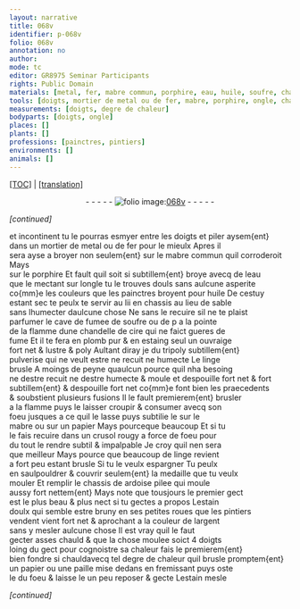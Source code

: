 ```yaml
---
layout: narrative
title: 068v
identifier: p-068v
folio: 068v
annotation: no
author:
mode: tc
editor: GR8975 Seminar Participants
rights: Public Domain
materials: [metal, fer, mabre commun, porphire, eau, huile, soufre, chandelle de cire, plomb pur, estaing, tripoly subtillem{ent} pulverise, linge brusle, mabre, papier, linge, ardoise pilee, estain doulx, argent, paille, estain]
tools: [doigts, mortier de metal ou de fer, mabre, porphire, ongle, chandelle de cire, papier, crusol, chassis, paille]
measurements: [doigts, degre de chaleur]
bodyparts: [doigts, ongle]
places: []
plants: []
professions: [painctres, pintiers]
environments: []
animals: []
---
```


<p><a href="{{ site.baseurl }}/diplomatic/">[TOC]</a> | <a href="{{ site.baseurl }}/_texts/p-068v_tl.md/">[translation]</a></p><div class="folio" align="center">- - - - - <a href="http://gallica.bnf.fr/ark:/12148/btv1b10500001g/f142.image" target="_blank"><img src="https://cu-mkp.github.io/2017-workshop-edition/assets/photo-icon.png" alt="folio image: " style="display:inline-block; margin-bottom:-3px;"/>068v</a> - - - - - </div>  
 
*[continued]*
  
et incontinent tu le pourras esmyer entre les <span class="tl"><span class="bp">doigts</span></span> et piler aysem{ent}<br/> dans un <span class="tl">mortier de <span class="m">metal</span> ou de <span class="m">fer</span></span> pour le mieulx Apres il<br/> sera ayse a broyer non <span class="del">seulem{ent}</span> sur le <span class="m"><span class="tl">mabre</span> commun</span> <span class="add">quil corroderoit</span> Mays<br/> sur le <span class="tl"><span class="m">porphire</span></span> Et fault quil soit si subtillem{ent} broye avecq de <span class="add">l<span class="m">eau</span></span><br/> que le mectant sur l<span class="tl"><span class="bp">ongle</span></span> tu le trouves douls sans aulcune asperite<br/> co{mm}e les couleurs que les <span class="pro">painctres</span> broyent pour <span class="m">huile</span> De cestuy<br/> estant sec te peulx te servir <span class="del">au lii</span> en chassis au lieu de sable<br/> sans lhumecter daulcune chose Ne sans le recuire sil ne te plaist<br/> parfumer le cave de fumee de <span class="m">soufre</span> ou <span class="del">de p</span> a la pointe<br/> de la flamme dune <span class="tl"><span class="m">chandelle de cire</span></span> qui ne faict gueres de<br/> fume Et il te fera en <span class="m">plomb <span class="add">pur</span></span> & en <span class="m">estaing</span> seul un ouvraige<br/> fort net & lustre & poly Aultant diray je du <span class="m">tripoly subtillem{ent}<br/> pulverise</span> qui ne veult estre <span class="del">ne</span> recuit ne humecte Le <span class="m">linge<br/> brusle</span> A moings de peyne quaulcun pource quil nha besoing<br/> ne destre recuit ne destre humecte & moule <span class="add">et despouille</span> fort net <span class="del">& fort</span><br/> subtillem{ent} <span class="del">& despouille fort</span> net co{mm}e font bien les praecedents<br/> & soubstient plusieurs fusions Il le fault premierem{ent} brusler<br/> a la flamme puys le laisser croupir & consumer avecq son<br/> foeu jusques a ce quil le lasse puys subtilie le sur le<br/> <span class="tl"><span class="m">mabre</span></span> ou sur un <span class="tl"><span class="m">papier</span></span> <span class="del">Mays pourceque beaucoup</span> Et si tu<br/> le fais recuire dans un <span class="tl">crusol</span> rougy a force de foeu pour<br/> du tout le rendre subtil & impalpable Je croy quil nen sera<br/> que meilleur Mays pource que beaucoup de <span class="m">linge</span> revient<br/> a fort peu estant brusle Si tu le veulx espargner Tu peulx<br/> en saulpouldrer & couvrir seulem{ent} la medaille que tu veulx<br/> mouler Et remplir le <span class="tl">chassis</span> de <span class="m">ardoise pilee</span> qui moule<br/> aussy fort nettem{ent} Mays note que tousjours le premier gect<br/> est le plus beau & plus nect si tu gectes a propos L<span class="m">estain<br/> doulx</span> qui semble estre bruny en ses petites roues que les <span class="pro">pintiers</span><br/> vendent vient fort net & aprochant a la couleur de l<span class="m">argent</span><br/> sans y mesler aulcune chose Il est vray quil le faut<br/> gecter asses chauld & que la chose moulee soict 4 <span class="ms"><span class="bp">doigts</span></span><br/> loing du gect pour cognoistre sa chaleur fais le premierem{ent}<br/> bien fondre <span class="add">si chauld</span><span class="del">avecq tel <span class="ms">degre de chaleur</span></span> quil brusle promptem{ent}<br/> un <span class="tl"><span class="m">papier</span></span> ou une <span class="tl"><span class="m">paille</span></span> mise dedans en fremissant puys oste<br/> le du foeu & laisse le un peu reposer & gecte L<span class="m">estain</span> mesle<br/>
 
*[continued]*
 
